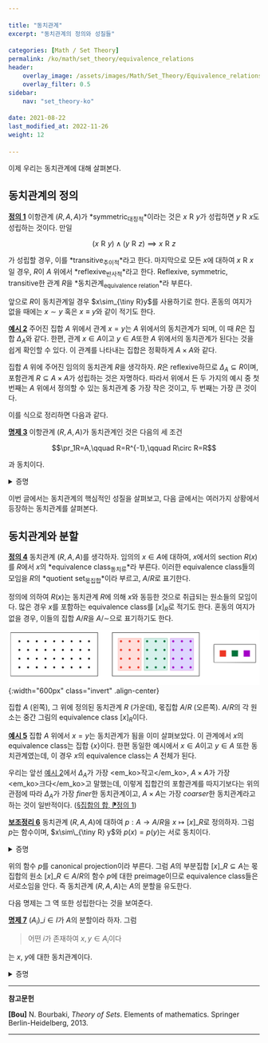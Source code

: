 ```yaml
---

title: "동치관계"
excerpt: "동치관계의 정의와 성질들"

categories: [Math / Set Theory]
permalink: /ko/math/set_theory/equivalence_relations
header:
    overlay_image: /assets/images/Math/Set_Theory/Equivalence_relations.png
    overlay_filter: 0.5
sidebar: 
    nav: "set_theory-ko"

date: 2021-08-22
last_modified_at: 2022-11-26
weight: 12

---
```


이제 우리는 동치관계에 대해 살펴본다. 

## 동치관계의 정의

<div class="definition" markdown="1">

<ins id="df1">**정의 1**</ins> 이항관계 $(R,A,A)$가 *symmetric<sub>대칭적</sub>*이라는 것은 $x\mathrel{R}y$가 성립하면 $y\mathrel{R}x$도 성립하는 것이다. 만일 

$$(x\mathrel{R}y)\wedge(y\mathrel{R}z)\implies  x\mathrel{R}z$$

가 성립할 경우, 이를 *transitive<sub>추이적</sub>*라고 한다. 마지막으로 모든 $x$에 대하여 $x\mathrel{R}x$일 경우, $R$이 $A$ 위에서 *reflexive<sub>반사적</sub>*라고 한다. Reflexive, symmetric, transitive한 관계 $R$을 *동치관계<sub>equivalence relation</sub>*라 부른다. 
</div>

앞으로 $R$이 동치관계일 경우 $x\sim_{\tiny R}y$를 사용하기로 한다. 혼동의 여지가 없을 때에는 $x\sim y$ 혹은 $x\equiv y$와 같이 적기도 한다.

<div class="example" markdown="1">

<ins id="ex2">**예시 2**</ins> 주어진 집합 $A$ 위에서 관계 <phrase>$x=y$</phrase>는 $A$ 위에서의 동치관계가 되며, 이 때 $R$은 집합 $\Delta_A$와 같다. 한편, 관계 <phrase>$x\in A$이고 $y\in A$</phrase>또한 $A$ 위에서의 동치관계가 된다는 것을 쉽게 확인할 수 있다. 이 관계를 나타내는 집합은 정확하게 $A\times A$와 같다.

집합 $A$ 위에 주어진 임의의 동치관계 $R$을 생각하자. $R$은 reflexive하므로 $\Delta_A\subseteq R$이며, 포함관계 $R\subseteq A\times A$가 성립하는 것은 자명하다. 따라서 위에서 든 두 가지의 예시 중 첫 번째는 $A$ 위에서 정의할 수 있는 동치관계 중 가장 작은 것이고, 두 번째는 가장 큰 것이다.

</div>

이를 식으로 정리하면 다음과 같다.

<div class="proposition" markdown="1">

<ins id="pp3">**명제 3**</ins> 이항관계 $(R,A,A)$가 동치관계인 것은 다음의 세 조건

$$\pr_1R=A,\qquad R=R^{-1},\qquad R\circ R=R$$

과 동치이다.

</div>
<details class="proof" markdown="1">
<summary>증명</summary>

우선 $R$이 동치관계라 가정하자.  
- 모든 $x\in A$에 대하여 $(x,x)\in R$이므로 $\pr\_1R=A$가 성립한다.  
- 또, $R$은 symmetric이므로 $x\sim_\tiny{R} y\iff y\sim_\tiny{R}x$가 성립하고 따라서
    
    $$(x,y)\in R\iff (y,x)\in R\iff (x,y)\in R^{-1}\tag{1}$$

    로부터 $R=R^{-1}$이 성립한다. 
- 마지막으로 $R\circ R=R$임을 보여야 한다. 우선 임의의 $(x,y)\in R$이 주어졌다 하자. $R$이 reflexive하므로 $(x,x)\in R$이고, 따라서 $(x,x)\in R$, $(x,y)\in R$로부터 $(x,y)\in R\circ R$이 성립한다는 것을 안다. 거꾸로 임의의 $(x,y)\in R\circ R$가 주어졌다 하자. 그럼 어떠한 $z\in A$가 존재하여 $(x,z)\in R$이고 $(z,y)\in R$이다. 이제 $R$의 transitivity에 의하여 $(x,y)\in R$이 성립한다. 

이제 주어진 세 조건을 만족하는 이항관계 $R$이 주어졌다 하자.

- $R=R^{-1}$이 성립하는 것으로부터, 식 (1)의 논리를 거꾸로 하여 $R$이 symmetric임을 안다.
- $x\mathrel{R}y$와 $y\mathrel{R}z$가 성립한다 가정하자. 그럼 $(x,z)\in R\circ R=R$이므로 $R$이 transitive임을 안다.
- 마지막으로 $\pr_1R=A$인 것으로부터 적당한 $y\in A$가 존재하여 $(x,y)\in R$임을 안다. 이제 $R$은 symmetric이므로 $y\mathrel{R}x$ 또한 성립하고, transitivity로부터 $(x\mathrel{R}y)\wedge(y\mathrel{R}x)\implies x\mathrel{R}x$가 성립한다. 즉 $R$은 reflexive하다.

</details>

이번 글에서는 동치관계의 핵심적인 성질을 살펴보고, 다음 글에서는 여러가지 상황에서 등장하는 동치관계를 살펴본다.

## 동치관계와 분할

<div class="definition" markdown="1">

<ins id="df4">**정의 4**</ins> 동치관계 $(R,A,A)$를 생각하자. 임의의 $x\in A$에 대하여, $x$에서의 section $R(x)$를 $R$에서 $x$의 *equivalence class<sub>동치류</sub>*라 부른다. 이러한 equivalence class들의 모임을 $R$의 *quotient set<sub>몫집합</sub>*이라 부르고, $A/R$로 표기한다.

</div>

정의에 의하여 $R(x)$는 동치관계 $R$에 의해 $x$와 동등한 것으로 취급되는 원소들의 모임이다. 많은 경우 $x$를 포함하는 equivalence class를 $[x]_R$로 적기도 한다. 혼동의 여지가 없을 경우, 이들의 집합 $A/R$을 $A/\mathord{\sim}$으로 표기하기도 한다.

![Quotient_set](/assets/images/Math/Set_Theory/Equivalence_relations-1.png){:width="600px" class="invert" .align-center}

<cap>집합 $A$ (왼쪽), 그 위에 정의된 동치관계 $R$ (가운데), 몫집합 $A/R$ (오른쪽). $A/R$의 각 원소는 중간 그림의 equivalence class $[x]_R$이다.</cap>

<div class="example" markdown="1">

<ins id="ex5">**예시 5**</ins> 집합 $A$ 위에서 <phrase>$x=y$</phrase>는 동치관계가 됨을 이미 살펴보았다. 이 관계에서 $x$의 equivalence class는 집합 $\{x\}$이다. 한편 동일한 예시에서 <phrase>$x\in A$이고 $y\in A$</phrase> 또한 동치관계였는데, 이 경우 $x$의 equivalence class는 $A$ 전체가 된다. 

우리는 앞선 [예시 2](#ex2)에서 $\Delta_A$가 가장 <em_ko>작고</em_ko>, $A\times A$가 가장 <em_ko>크다</em_ko>고 말했는데, 이렇게 집합간의 포함관계를 따지기보다는 위의 관점에 따라 $\Delta_A$가 가장 *finer*한 동치관계이고, $A\times A$는 가장 *coarser*한 동치관계라고 하는 것이 일반적이다. ([§집합의 합, ⁋정의 1](/ko/math/set_theory/sum_of_sets#df1))

</div>

<div class="proposition" markdown="1">

<ins id="lem6">**보조정리 6**</ins> 동치관계 $(R,A,A)$에 대하여 $p:A\rightarrow A/R$을 $x\mapsto [x]\_R$로 정의하자. 그럼 $p$는 함수이며, $x\sim\_{\tiny R} y$와 $p(x)=p(y)$는 서로 동치이다.

</div>
<details class="proof" markdown="1">
<summary>증명</summary>

우선 위의 식으로 정의된 $p$가 실제로 함수가 된다는 것은 어렵지 않게 보일 수 있다. 여기에서는 동치관계만 보인다.

우선 $x\sim\_{\tiny R} y$이라 가정하자. 그럼 $y\in [x]\_R=R(x)$로부터 $\\{y\\}\subseteq R(x)$이고, 따라서 [§이항관계들 사이의 연산, ⁋명제 6](/ko/math/set_theory/operation_of_binary_relations#pp6)과 [명제 3](#pp3)에 의하여

$$R(y)\subseteq R(R(x))=(R\circ R)(x)=R(x)$$

가 성립한다. $R$은 동치관계이므로 $x$와 $y$의 역할을 바꿀 수 있고 따라서 $R(x)=R(y)$가 성립한다.

반대로 만일 $[x]\_R=[y]\_R$이라면, $x\in [x]\_R=[y]\_R$로부터 $y\sim\_{\tiny R} x$를 얻고 따라서 보조정리가 성립한다.

</details>

위의 함수 $p$를 canonical projection이라 부른다. 그럼 $A$의 부분집합 $[x]\_R\subseteq A$는 몫집합의 원소 $[x]\_R\in A/R$의 함수 $p$에 대한 preimage이므로 equivalence class들은 서로소임을 안다. 즉 동치관계 $(R,A,A)$는 $A$의 분할을 유도한다.

다음 명제는 그 역 또한 성립한다는 것을 보여준다.

<div class="definition" markdown="1">

<ins id="pp7">**명제 7**</ins> $(A_i)\_{i\in I}$가 $A$의 분할이라 하자. 그럼 

> 어떤 $i$가 존재하여 $x,y\in A_i$이다

는 $x$, $y$에 대한 동치관계이다.
</div>

<details class="proof" markdown="1">
<summary>증명</summary>

위의 관계를 $R$이라 적자. 

- $R$이 $A$ 위에서 reflexive인 것은 자명하다. 
- $x$와 $y$가 같은 집합에 포함되면 $y$와 $x$도 같은 집합에 포함되므로 $x\mathrel{R}y$이면 $y\mathrel{R}x$이다. 즉 $R$은 symmetric하다. 
- 마지막으로 만일 $x\mathrel{R}y$이고 $y\mathrel{R}z$라면, $x,y\in A_i$이고 $y,z\in A_j$이다. 그런데 $y\in A_i\cap A_j$이고 $(A_i)_{i\in I}$가 분할이므로 $i=j$이다. 따라서 $x,z\in A_i$이고 명제가 성립한다.

</details>



---
**참고문헌**

**[Bou]** N. Bourbaki, <i>Theory of Sets</i>. Elements of mathematics. Springer Berlin-Heidelberg, 2013.

---


